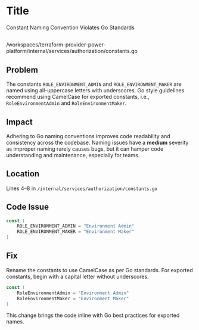# Title

Constant Naming Convention Violates Go Standards

##

/workspaces/terraform-provider-power-platform/internal/services/authorization/constants.go

## Problem

The constants `ROLE_ENVIRONMENT_ADMIN` and `ROLE_ENVIRONMENT_MAKER` are named using all-uppercase letters with underscores. Go style guidelines recommend using CamelCase for exported constants, i.e., `RoleEnvironmentAdmin` and `RoleEnvironmentMaker`.

## Impact

Adhering to Go naming conventions improves code readability and consistency across the codebase. Naming issues have a **medium** severity as improper naming rarely causes bugs, but it can hamper code understanding and maintenance, especially for teams.

## Location

Lines 4–8 in `/internal/services/authorization/constants.go`

## Code Issue

```go
const (
	ROLE_ENVIRONMENT_ADMIN = "Environment Admin"
	ROLE_ENVIRONMENT_MAKER = "Environment Maker"
)
```

## Fix

Rename the constants to use CamelCase as per Go standards. For exported constants, begin with a capital letter without underscores.

```go
const (
	RoleEnvironmentAdmin = "Environment Admin"
	RoleEnvironmentMaker = "Environment Maker"
)
```

This change brings the code inline with Go best practices for exported names.
